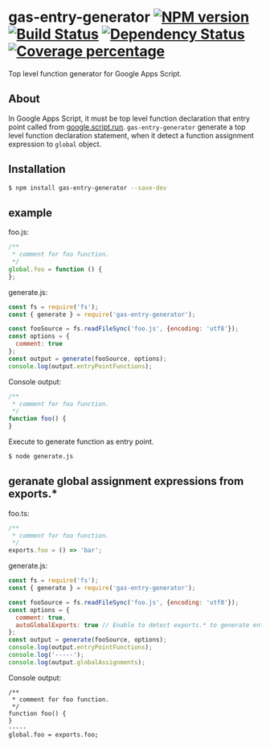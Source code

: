 # gas-entry-generator [![NPM version][npm-image]][npm-url] [![Build Status][github-actions-image]][github-actions-url] [![Dependency Status][daviddm-image]][daviddm-url]  [![Coverage percentage][coveralls-image]][coveralls-url]

Top level function generator for Google Apps Script.

## About

In Google Apps Script, it must be top level function declaration that entry point called from [google.script.run](https://developers.google.com/apps-script/guides/html/reference/run).
`gas-entry-generator` generate a top level function declaration statement, when it detect a function assignment expression to `global` object.

## Installation

```sh
$ npm install gas-entry-generator --save-dev
```

## example

foo.js:
```js
/**
 * comment for foo function.
 */
global.foo = function () {
};
```

generate.js:
```js
const fs = require('fs');
const { generate } = require('gas-entry-generator');

const fooSource = fs.readFileSync('foo.js', {encoding: 'utf8'});
const options = {
  comment: true
};
const output = generate(fooSource, options);
console.log(output.entryPointFunctions);
```

Console output:
```js
/**
 * comment for foo function.
 */
function foo() {
}
```

Execute to generate function as entry point.
```sh
$ node generate.js
```

## geranate global assignment expressions from exports.*

foo.ts:
```ts
/**
 * comment for foo function.
 */
exports.foo = () => 'bar';
```

generate.js:
```js
const fs = require('fs');
const { generate } = require('gas-entry-generator');

const fooSource = fs.readFileSync('foo.js', {encoding: 'utf8'});
const options = {
  comment: true,
  autoGlobalExports: true // Enable to detect exports.* to generate entry point functions.
};
const output = generate(fooSource, options);
console.log(output.entryPointFunctions);
console.log('-----');
console.log(output.globalAssignments);
```

Console output:
```
/**
 * comment for foo function.
 */
function foo() {
}
-----
global.foo = exports.foo;
```

[npm-image]: https://badge.fury.io/js/gas-entry-generator.svg
[npm-url]: https://npmjs.org/package/gas-entry-generator
[github-actions-image]: https://github.com/fossamagna/gas-entry-generator/actions/workflows/test.yml/badge.svg?branch=master
[github-actions-url]: https://github.com/fossamagna/gas-entry-generator/actions/workflows/test.yml?branch=master
[daviddm-image]: https://david-dm.org/fossamagna/gas-entry-generator.svg
[daviddm-url]: https://david-dm.org/fossamagna/gas-entry-generator
[coveralls-image]: https://coveralls.io/repos/github/fossamagna/gas-entry-generator/badge.svg?branch=master
[coveralls-url]: https://coveralls.io/github/fossamagna/gas-entry-generator?branch=master
